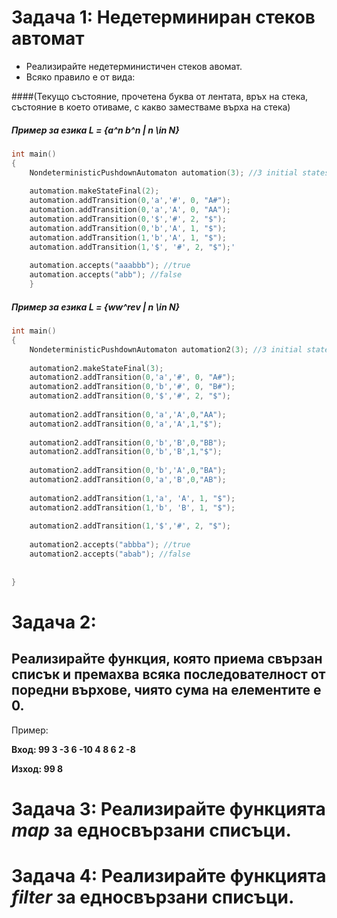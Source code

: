 
# Задача 1: Недетерминиран стеков автомат

  - Реализирайте недетерминистичен стеков авомат.
  - Всяко правило е от вида: 
 

####(Текущо състояние, прочетена буква от лентата, връх на стека, състояние в което отиваме, с какво заместваме върха на стека)

##### Пример за езика L = {a^n b^n | n \in N}


```c++
int main()
{
    NondeterministicPushdownAutomaton automation(3); //3 initial states
    
    automation.makeStateFinal(2);    
    automation.addTransition(0,'a','#', 0, "A#");
    automation.addTransition(0,'a','A', 0, "AA");
    automation.addTransition(0,'$','#', 2, "$");
    automation.addTransition(0,'b','A', 1, "$");
    automation.addTransition(1,'b','A', 1, "$");
    automation.addTransition(1,'$', '#', 2, "$");'  
    
    automation.accepts("aaabbb"); //true
    automation.accepts("abb"); //false
    }
```

##### Пример за езика L = {ww^rev | n \in N}

```c++
int main()
{
    NondeterministicPushdownAutomaton automation2(3); //3 initial states
    
    automation2.makeStateFinal(3);    
    automation2.addTransition(0,'a','#', 0, "A#");
    automation2.addTransition(0,'b','#', 0, "B#");
    automation2.addTransition(0,'$','#', 2, "$");
    
    automation2.addTransition(0,'a','A',0,"AA");
    automation2.addTransition(0,'a','A',1,"$");
    
    automation2.addTransition(0,'b','B',0,"BB");
    automation2.addTransition(0,'b','B',1,"$");
    
    automation2.addTransition(0,'b','A',0,"BA");
    automation2.addTransition(0,'a','B',0,"AB");
    
    automation2.addTransition(1,'a', 'A', 1, "$");
    automation2.addTransition(1,'b', 'B', 1, "$");
    
    automation2.addTransition(1,'$','#', 2, "$");
    
    automation2.accepts("abbba"); //true
    automation2.accepts("abab"); //false
    
    
}
```

# Задача 2:

## Реализирайте функция, която приема свързан списък и премахва всяка последователност от поредни върхове, чиято сума на елементите е 0.


Пример: 

**Вход: 99 3 -3  6 -10 4 8 6 2 -8**

**Изход: 99 8**

# Задача 3: Реализирайте функцията *map* за едносвързани списъци.
# Задача 4: Реализирайте функцията *filter* за едносвързани списъци.

